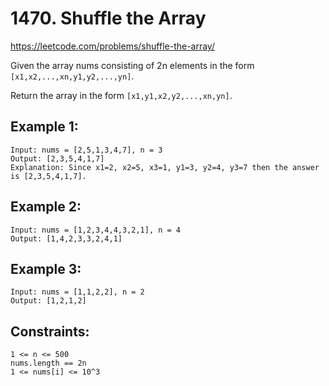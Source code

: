 # 1470. Shuffle the Array
https://leetcode.com/problems/shuffle-the-array/  

Given the array nums consisting of 2n elements in the form `[x1,x2,...,xn,y1,y2,...,yn]`.

Return the array in the form `[x1,y1,x2,y2,...,xn,yn]`.

## Example 1:
```
Input: nums = [2,5,1,3,4,7], n = 3
Output: [2,3,5,4,1,7] 
Explanation: Since x1=2, x2=5, x3=1, y1=3, y2=4, y3=7 then the answer is [2,3,5,4,1,7].
```  

## Example 2:
```
Input: nums = [1,2,3,4,4,3,2,1], n = 4
Output: [1,4,2,3,3,2,4,1]
```

## Example 3:
```
Input: nums = [1,1,2,2], n = 2
Output: [1,2,1,2]
```  

## Constraints:

    1 <= n <= 500
    nums.length == 2n
    1 <= nums[i] <= 10^3
